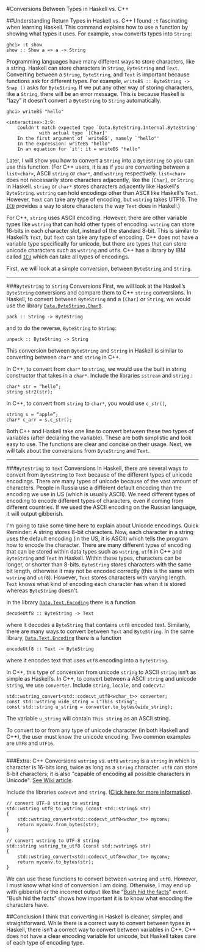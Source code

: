 #Conversions Between Types in Haskell vs. C++

##Understanding Return Types in Haskell vs. C++
I found `:t` fascinating when learning Haskell. This command explains how to use a function by showing what types it uses.  For example, `show` converts types into `String`:

    ghci> :t show
    show :: Show a => a -> String

Programming languages have many different ways to store characters, like a string. Haskell can store characters in `String`, `ByteString` and `Text`. Converting between a `String`, `ByteString`, and `Text` is important because functions ask for different types. For example, `writeBS :: ByteString -> Snap ()` asks for `ByteString`. If we put any other way of storing characters, like a `String`, there will be an error message. This is because Haskell is "lazy" it doesn't convert a `ByteString` to `String` automatically.

    ghci> writeBS "hello"

    <interactive>:3:9:
        Couldn't match expected type `Data.ByteString.Internal.ByteString'
                with actual type `[Char]'
        In the first argument of `writeBS', namely `"hello"'
        In the expression: writeBS "hello"
        In an equation for `it': it = writeBS "hello"

Later, I will show you how to convert a `String` into a `ByteString` so you can use this function.
(For C++ users, it is as if you are converting between a `list<char>`, ASCII `string` or `char*`, and `wstring` respectively. `list<char>` does not necessarily store characters adjacently, like the `[Char]`, or `String` in Haskell. `string` or `char*` stores characters adjacently like Haskell's `ByteString`. `wstring` can hold encodings other than ASCII like Haskell's `Text`. However, `Text` can take any type of encoding, but `wstring` takes UTF16. The [`ICU`](http://site.icu-project.org/) provides a way to store characters the way `Text` does in Haskell.)

For C++, `string` uses ASCII encoding. However, there are other variable types like `wstring` that can hold other types of encoding. `wstring` can store 16-bits in each character slot, instead of the standard 8-bit. This is similar to Haskell’s `Text`, but `Text` can take any type of encoding.
C++ does not have a variable type specifically for unicode, but there are types that can store unicode characters such as `wstring` and `utf8`. C++ has a library by IBM called [`ICU`](http://site.icu-project.org/) which can take all types of encodings.

First, we will look at a simple conversion, between `ByteString` and `String`.

---
###`ByteString` to `String` Conversions
First, we will look at the Haskell’s `ByteString` conversions and compare them to C++ `string` conversions.
In Haskell, to convert between `ByteString` and a `[Char]` or `String`, we would use the library [`Data.ByteString.Char8`](https://hackage.haskell.org/package/bytestring-0.9.2.1/docs/Data-ByteString-Char8.html).

    pack :: String -> ByteString
and to do the reverse, `ByteString` to `String`:

    unpack :: ByteString -> String


This conversion between `ByteString` and `String` in Haskell is similar to converting between `char*` and `string` in C++.

In C++, to convert from `char*` to `string`, we would use the built in string constructor that takes in a `char*`. Include the libraries `sstream` and `string`.:

    char* str = “hello”;
    string str2(str);

In C++, to convert from `string` to `char*`, you would use `c_str()`,

    string s = “apple”;
    char* c_arr = s.c_str();

Both C++ and Haskell take one line to convert between these two types of variables (after declaring the variable). These are both simplistic and look easy to use. The functions are clear and concise on their usage. Next, we will talk about the conversions from `ByteString` and `Text`.

---
###`ByteString` to `Text` Conversions
In Haskell, there are several ways to convert from `ByteString` to `Text` because of the different types of unicode encodings. There are many types of unicode because of the vast amount of characters. People in Russia use a different default encoding than the encoding we use in US (which is usually ASCII). We need different types of encoding to encode different types of characters, even if coming from different countries. If we used the ASCII encoding on the Russian language, it will output gibberish.

I'm going to take some time here to explain about Unicode encodings.
Quick Reminder: A string stores 8-bit characters.
Now, each character in a string uses the default encoding (in the US, it is ASCII) which tells the program how to encode the character. There are many different types of encoding that can be stored within data types such as `wstring`, `utf8` in C++ and `ByteString` and `Text` in Haskell. Within these types, characters can be longer, or shorter than 8-bits. `ByteString` stores characters with the same bit length, otherwise it may not be encoded correctly (this is the same with `wstring` and `utf8`). However, `Text` stores characters with varying length. `Text` knows what kind of encoding each character has when it is stored whereas `ByteString` doesn't. 

In the library [`Data.Text.Encoding`](http://hackage.haskell.org/package/text-1.1.1.3/docs/Data-Text-Encoding.html) there is a function

    decodeUtf8 :: ByteString -> Text
where it decodes a `ByteString` that contains `utf8` encoded text.
Similarly, there are many ways to convert between `Text` and `ByteString`.
In the same library, [`Data.Text.Encoding`](http://hackage.haskell.org/package/text-1.1.1.3/docs/Data-Text-Encoding.html) there is a function

    encodeUtf8 :: Text -> ByteString
where it encodes text that uses `utf8` encoding into a `ByteString`.

In C++, this type of conversion from unicode `string` to ASCII `string` isn’t as simple as Haskell’s.
In C++, to convert between a ASCII `string` and unicode `string`, we use `converter`. Include `string`, `locale`, and `codecvt`.:

    std::wstring_convert<std::codecvt_utf8<wchar_t>> converter;
    const std::wstring wide_string = L"This string";
    const std::string u_string = converter.to_bytes(wide_string);

The variable `u_string` will contain `This string` as an ASCII string.

To convert to or from any type of unicode character (in both Haskell and C++), the user must know the unicode encoding. Two common examples are `UTF8` and `UTF16`.

---
###Extra: C++ Conversions `wstring` vs. `utf8`
`wstring` is a `string` in which is character is 16-bits long, twice as long as a `string` character. `utf8` can store 8-bit characters; it is also "capable of encoding all possible characters in Unicode". [See Wiki article](http://en.wikipedia.org/wiki/UTF-8).

Include the libraries `codecvt` and `string`.
([Click here for more information](http://stackoverflow.com/questions/4358870/convert-wstring-to-string-encoded-in-utf-8)).

    // convert UTF-8 string to wstring
    std::wstring utf8_to_wstring (const std::string& str)
    {
        std::wstring_convert<std::codecvt_utf8<wchar_t>> myconv;
        return myconv.from_bytes(str);
    }

    // convert wstring to UTF-8 string
    std::string wstring_to_utf8 (const std::wstring& str)
    {
        std::wstring_convert<std::codecvt_utf8<wchar_t>> myconv;
        return myconv.to_bytes(str);
    }


We can use these functions to convert between `wstring` and `utf8`.
However, I must know what kind of conversion I am doing. Otherwise, I may end up with gibberish or the incorrect output like the “[Bush hid the facts](http://en.wikipedia.org/wiki/Bush_hid_the_facts)” event. "Bush hid the facts" shows how important it is to know what encoding the characters have.

##Conclusion
I think that converting in Haskell is cleaner, simpler, and straightforward. While there is a correct way to convert between types in Haskell, there isn’t a correct way to convert between variables in C++. C++ does not have a clear encoding variable for unicode, but Haskell takes care of each type of encoding type.


